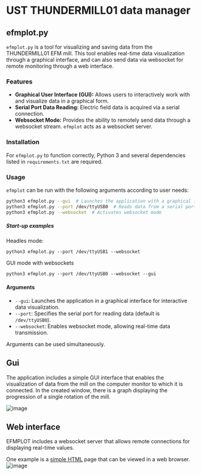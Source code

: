 # UST THUNDERMILL01 data manager

## efmplot.py

`efmplot.py` is a tool for visualizing and saving data from the THUNDERMILL01 EFM mill. This tool enables real-time data visualization through a graphical interface, and can also send data via websocket for remote monitoring through a web interface.


### Features

- **Graphical User Interface (GUI):** Allows users to interactively work with and visualize data in a graphical form.
- **Serial Port Data Reading:** Electric field data is acquired via a serial connection.
- **Websocket Mode:** Provides the ability to remotely send data through a websocket stream. `efmplot` acts as a websocket server.


### Installation

For `efmplot.py` to function correctly, Python 3 and several dependencies listed in `requirements.txt` are required.

### Usage

`efmplot` can be run with the following arguments according to user needs:

```bash
python3 efmplot.py --gui  # Launches the application with a graphical interface
python3 efmplot.py --port /dev/ttyUSB0  # Reads data from a serial port
python3 efmplot.py --websocket  # Activates websocket mode
```

##### Start-up examples 

Headles mode:
```
python3 efmplot.py --port /dev/ttyUSB1 --websocket
```

GUI mode with websockets
```
python3 efmplot.py --port /dev/ttyUSB0 --websocket --gui
```

#### Arguments

- `--gui`: Launches the application in a graphical interface for interactive data visualization.
- `--port`: Specifies the serial port for reading data (default is `/dev/ttyUSB0`).
- `--websocket`: Enables websocket mode, allowing real-time data transmission.

Arguments can be used simultaneously.


## Gui 

The application includes a simple GUI interface that enables the visualization of data from the mill on the computer monitor to which it is connected. In the created window, there is a graph displaying the progression of a single rotation of the mill.

![image](https://github.com/ODZ-UJF-AV-CR/EFM_plotter/assets/5196729/a60c6c2b-4fee-4108-8bca-53235f57e41a)


## Web interface

EFMPLOT includes a websocket server that allows remote connections for displaying real-time values. 


One example is a [simple HTML](./index.html) page that can be viewed in a web browser.
![image](https://github.com/ODZ-UJF-AV-CR/EFM_plotter/assets/5196729/ed06f64c-c002-4d3d-9507-e8e27992453e)
